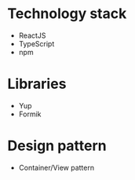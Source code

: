 # Technology stack
- ReactJS
- TypeScript
- npm
# Libraries
- Yup
- Formik
# Design pattern
- Container/View pattern
